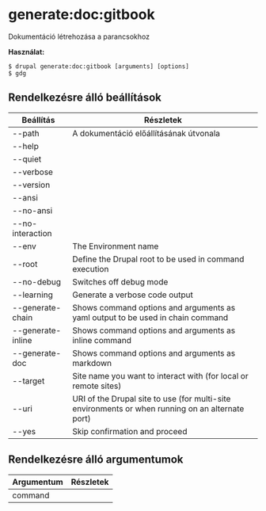 # generate:doc:gitbook
Dokumentáció létrehozása a parancsokhoz

**Használat:**
```
$ drupal generate:doc:gitbook [arguments] [options] 
$ gdg  
```

## Rendelkezésre álló beállítások
Beállítás | Részletek
-------|-------------
--path | A dokumentáció előállításának útvonala
--help | 
--quiet | 
--verbose | 
--version | 
--ansi | 
--no-ansi | 
--no-interaction | 
--env | The Environment name
--root | Define the Drupal root to be used in command execution
--no-debug | Switches off debug mode
--learning | Generate a verbose code output
--generate-chain | Shows command options and arguments as yaml output to be used in chain command
--generate-inline | Shows command options and arguments as inline command
--generate-doc | Shows command options and arguments as markdown
--target | Site name you want to interact with (for local or remote sites)
--uri | URI of the Drupal site to use (for multi-site environments or when running on an alternate port)
--yes | Skip confirmation and proceed

## Rendelkezésre álló argumentumok
Argumentum | Részletek
---------|-------------
command | 
